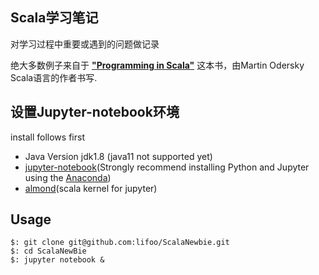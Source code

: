 ## Scala学习笔记

对学习过程中重要或遇到的问题做记录

绝大多数例子来自于 **["Programming in Scala"](https://www.oreilly.com/library/view/programming-in-scala/9780981531687/)** 这本书，由Martin Odersky Scala语言的作者书写.

## 设置Jupyter-notebook环境

install follows first 
- Java Version jdk1.8 (java11 not supported yet)
- [jupyter-notebook](https://jupyter.org/install)(Strongly recommend installing Python and Jupyter using the [Anaconda](https://www.anaconda.com/distribution/))
- [almond](https://almond.sh/)(scala kernel for jupyter) 

## Usage

```shell
$: git clone git@github.com:lifoo/ScalaNewbie.git
$: cd ScalaNewBie
$: jupyter notebook &
```